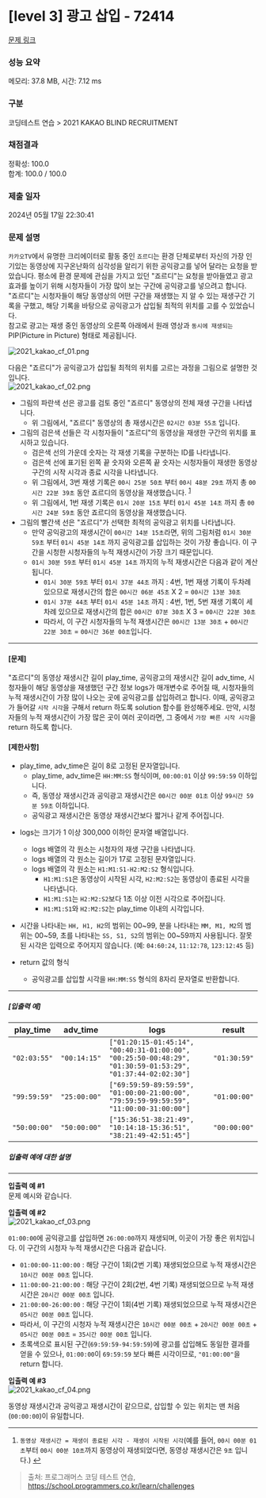 # [level 3] 광고 삽입 - 72414 

[문제 링크](https://school.programmers.co.kr/learn/courses/30/lessons/72414) 

### 성능 요약

메모리: 37.8 MB, 시간: 7.12 ms

### 구분

코딩테스트 연습 > 2021 KAKAO BLIND RECRUITMENT

### 채점결과

정확성: 100.0<br/>합계: 100.0 / 100.0

### 제출 일자

2024년 05월 17일 22:30:41

### 문제 설명

<p><code>카카오TV</code>에서 유명한 크리에이터로 활동 중인 <code>죠르디</code>는 환경 단체로부터 자신의 가장 인기있는 동영상에 지구온난화의 심각성을 알리기 위한 공익광고를 넣어 달라는 요청을 받았습니다. 평소에 환경 문제에 관심을 가지고 있던 "죠르디"는 요청을 받아들였고 광고효과를 높이기 위해 시청자들이 가장 많이 보는 구간에 공익광고를 넣으려고 합니다. "죠르디"는 시청자들이 해당 동영상의 어떤 구간을 재생했는 지 알 수 있는 재생구간 기록을 구했고, 해당 기록을 바탕으로 공익광고가 삽입될 최적의 위치를 고를 수 있었습니다.<br>
참고로 광고는 재생 중인 동영상의 오른쪽 아래에서 원래 영상과 <code>동시에 재생되는</code> PIP(Picture in Picture) 형태로 제공됩니다.</p>

<p><img src="https://grepp-programmers.s3.ap-northeast-2.amazonaws.com/files/production/597ec277-4451-4289-8817-2970be644a69/2021_kakao_cf_01.png" title="" alt="2021_kakao_cf_01.png"></p>

<p>다음은 "죠르디"가 공익광고가 삽입될 최적의 위치를 고르는 과정을 그림으로 설명한 것입니다.<br>
<img src="https://grepp-programmers.s3.ap-northeast-2.amazonaws.com/files/production/e733fafb-1e6b-4d30-bbab-a22f366229e7/2021_kakao_cf_02.png" title="" alt="2021_kakao_cf_02.png"></p>

<ul>
<li>그림의 파란색 선은 광고를 검토 중인 "죠르디" 동영상의 전체 재생 구간을 나타냅니다.

<ul>
<li>위 그림에서, "죠르디" 동영상의 총 재생시간은 <code>02시간 03분 55초</code> 입니다.</li>
</ul></li>
<li>그림의 검은색 선들은 각 시청자들이 "죠르디"의 동영상을 재생한 구간의 위치를 표시하고 있습니다.

<ul>
<li>검은색 선의 가운데 숫자는 각 재생 기록을 구분하는 ID를 나타냅니다.</li>
<li>검은색 선에 표기된 왼쪽 끝 숫자와 오른쪽 끝 숫자는 시청자들이 재생한 동영상 구간의 시작 시각과 종료 시각을 나타냅니다.</li>
<li>위 그림에서, 3번 재생 기록은 <code>00시 25분 50초</code> 부터 <code>00시 48분 29초</code> 까지 총 <code>00시간 22분 39초</code> 동안 죠르디의 동영상을 재생했습니다. <sup id="fnref1"><a href="#fn1">1</a></sup></li>
<li>위 그림에서, 1번 재생 기록은 <code>01시 20분 15초</code> 부터 <code>01시 45분 14초</code> 까지 총 <code>00시간 24분 59초</code> 동안 죠르디의 동영상을 재생했습니다.</li>
</ul></li>
<li>그림의 빨간색 선은 "죠르디"가 선택한 최적의 공익광고 위치를 나타냅니다.

<ul>
<li>만약 공익광고의 재생시간이 <code>00시간 14분 15초</code>라면, 위의 그림처럼 <code>01시 30분 59초</code> 부터 <code>01시 45분 14초</code> 까지 공익광고를 삽입하는 것이 가장 좋습니다. 이 구간을 시청한 시청자들의 누적 재생시간이 가장 크기 때문입니다.</li>
<li><code>01시 30분 59초</code> 부터 <code>01시 45분 14초</code> 까지의 누적 재생시간은 다음과 같이 계산됩니다.

<ul>
<li><code>01시 30분 59초</code> 부터 <code>01시 37분 44초</code> 까지 : 4번, 1번 재생 기록이 두차례 있으므로 재생시간의 합은 <code>00시간 06분 45초</code> X 2 = <code>00시간 13분 30초</code></li>
<li><code>01시 37분 44초</code> 부터 <code>01시 45분 14초</code> 까지 : 4번, 1번, 5번 재생 기록이 세차례 있으므로 재생시간의 합은 <code>00시간 07분 30초</code> X 3 = <code>00시간 22분 30초</code></li>
<li>따라서, 이 구간 시청자들의 누적 재생시간은 <code>00시간 13분 30초</code> + <code>00시간 22분 30초</code> = <code>00시간 36분 00초</code>입니다.</li>
</ul></li>
</ul></li>
</ul>

<hr>

<h4><strong>[문제]</strong></h4>

<p>"죠르디"의 동영상 재생시간 길이 play_time, 공익광고의 재생시간 길이 adv_time, 시청자들이 해당 동영상을 재생했던 구간 정보 logs가 매개변수로 주어질 때, 시청자들의 누적 재생시간이 가장 많이 나오는 곳에 공익광고를 삽입하려고 합니다. 이때, 공익광고가 들어갈 <code>시작 시각</code>을 구해서 return 하도록 solution 함수를 완성해주세요. 만약, 시청자들의 누적 재생시간이 가장 많은 곳이 여러 곳이라면, 그 중에서 <code>가장 빠른 시작 시각</code>을 return 하도록 합니다.</p>

<h4><strong>[제한사항]</strong></h4>

<ul>
<li>play_time, adv_time은 길이 8로 고정된 문자열입니다.

<ul>
<li>play_time, adv_time은 <code>HH:MM:SS</code> 형식이며, <code>00:00:01</code> 이상 <code>99:59:59</code> 이하입니다.</li>
<li>즉, 동영상 재생시간과 공익광고 재생시간은 <code>00시간 00분 01초</code> 이상 <code>99시간 59분 59초</code> 이하입니다.</li>
<li>공익광고 재생시간은 동영상 재생시간보다 짧거나 같게 주어집니다.</li>
</ul></li>
<li><p>logs는 크기가 1 이상 300,000 이하인 문자열 배열입니다.</p>

<ul>
<li>logs 배열의 각 원소는 시청자의 재생 구간을 나타냅니다.</li>
<li>logs 배열의 각 원소는 길이가 17로 고정된 문자열입니다.</li>
<li>logs 배열의 각 원소는 <code>H1:M1:S1-H2:M2:S2</code> 형식입니다.

<ul>
<li><code>H1:M1:S1</code>은 동영상이 시작된 시각, <code>H2:M2:S2</code>는 동영상이 종료된 시각을 나타냅니다.</li>
<li><code>H1:M1:S1</code>는 <code>H2:M2:S2</code>보다 1초 이상 이전 시각으로 주어집니다.</li>
<li><code>H1:M1:S1</code>와 <code>H2:M2:S2</code>는 play_time 이내의 시각입니다.</li>
</ul></li>
</ul></li>
<li><p>시간을 나타내는 <code>HH, H1, H2</code>의 범위는 00~99, 분을 나타내는 <code>MM, M1, M2</code>의 범위는  00~59, 초를 나타내는 <code>SS, S1, S2</code>의 범위는 00~59까지 사용됩니다. 잘못된 시각은 입력으로 주어지지 않습니다. (예: <code>04:60:24</code>, <code>11:12:78</code>, <code>123:12:45</code> 등)</p></li>
<li><p>return 값의 형식</p>

<ul>
<li>공익광고를 삽입할 시각을 <code>HH:MM:SS</code> 형식의 8자리 문자열로 반환합니다.</li>
</ul></li>
</ul>

<hr>

<h5><strong>[입출력 예]</strong></h5>
<table class="table">
        <thead><tr>
<th>play_time</th>
<th>adv_time</th>
<th>logs</th>
<th>result</th>
</tr>
</thead>
        <tbody><tr>
<td><code>"02:03:55"</code></td>
<td><code>"00:14:15"</code></td>
<td><code>["01:20:15-01:45:14", "00:40:31-01:00:00", "00:25:50-00:48:29", "01:30:59-01:53:29", "01:37:44-02:02:30"]</code></td>
<td><code>"01:30:59"</code></td>
</tr>
<tr>
<td><code>"99:59:59"</code></td>
<td><code>"25:00:00"</code></td>
<td><code>["69:59:59-89:59:59", "01:00:00-21:00:00", "79:59:59-99:59:59", "11:00:00-31:00:00"]</code></td>
<td><code>"01:00:00"</code></td>
</tr>
<tr>
<td><code>"50:00:00"</code></td>
<td><code>"50:00:00"</code></td>
<td><code>["15:36:51-38:21:49", "10:14:18-15:36:51", "38:21:49-42:51:45"]</code></td>
<td><code>"00:00:00"</code></td>
</tr>
</tbody>
      </table>
<h5><strong>입출력 예에 대한 설명</strong></h5>

<hr>

<p><strong>입출력 예 #1</strong><br>
문제 예시와 같습니다.</p>

<p><strong>입출력 예 #2</strong><br>
<img src="https://grepp-programmers.s3.ap-northeast-2.amazonaws.com/files/production/0e58c7f5-2b81-43f2-95e1-c504f17aab9b/2021_kakao_cf_03.png" title="" alt="2021_kakao_cf_03.png"></p>

<p><code>01:00:00</code>에 공익광고를 삽입하면 <code>26:00:00</code>까지 재생되며, 이곳이 가장 좋은 위치입니다. 이 구간의 시청자 누적 재생시간은 다음과 같습니다.</p>

<ul>
<li><code>01:00:00-11:00:00</code> : 해당 구간이 1회(2번 기록) 재생되었으므로 누적 재생시간은 <code>10시간 00분 00초</code> 입니다.</li>
<li><code>11:00:00-21:00:00</code> : 해당 구간이 2회(2번, 4번 기록) 재생되었으므로 누적 재생시간은 <code>20시간 00분 00초</code> 입니다.</li>
<li><code>21:00:00-26:00:00</code> : 해당 구간이 1회(4번 기록) 재생되었으므로 누적 재생시간은 <code>05시간 00분 00초</code> 입니다.</li>
<li>따라서, 이 구간의 시청자 누적 재생시간은 <code>10시간 00분 00초</code> + <code>20시간 00분 00초</code> + <code>05시간 00분 00초</code> = <code>35시간 00분 00초</code> 입니다.</li>
<li>초록색으로 표시된 구간(<code>69:59:59-94:59:59</code>)에 광고를 삽입해도 동일한 결과를 얻을 수 있으나, <code>01:00:00</code>이 <code>69:59:59</code> 보다 빠른 시각이므로, <code>"01:00:00"</code>을 return 합니다.</li>
</ul>

<p><strong>입출력 예 #3</strong><br>
<img src="https://grepp-programmers.s3.ap-northeast-2.amazonaws.com/files/production/8e564c82-00ce-4e1a-80fc-5cd96e465a69/2021_kakao_cf_04.png" title="" alt="2021_kakao_cf_04.png"></p>

<p>동영상 재생시간과 공익광고 재생시간이 같으므로, 삽입할 수 있는 위치는 맨 처음(<code>00:00:00</code>)이 유일합니다.</p>

<div class="footnotes">
<hr>
<ol>

<li id="fn1">
<p><code>동영상 재생시간 = 재생이 종료된 시각 - 재생이 시작된 시각</code>(예를 들어, <code>00시 00분 01초</code>부터 <code>00시 00분 10초</code>까지 동영상이 재생되었다면, 동영상 재생시간은 <code>9초</code> 입니다.)&nbsp;<a href="#fnref1">↩</a></p>
</li>

</ol>
</div>


> 출처: 프로그래머스 코딩 테스트 연습, https://school.programmers.co.kr/learn/challenges